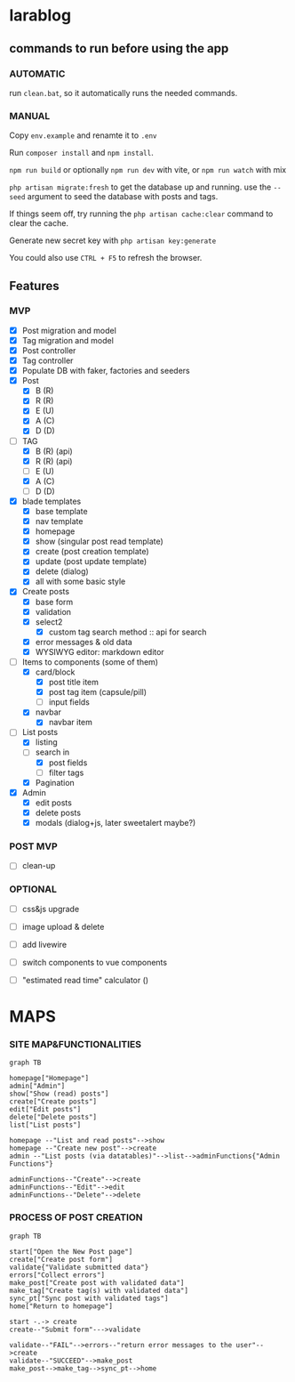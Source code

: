 # larablog

## commands to run before using the app

### AUTOMATIC

run `clean.bat`, so it automatically runs the needed commands.

### MANUAL

Copy `env.example` and renamte it to `.env`

Run `composer install` and `npm install`.

`npm run build` or optionally `npm run dev` with vite, or `npm run watch` with mix

`php artisan migrate:fresh` to get the database up and running. use the `--seed` argument to seed the database with posts and tags.

If things seem off, try running the `php artisan cache:clear` command to clear the cache.

Generate new secret key with `php artisan key:generate`

You could also use `CTRL + F5` to refresh the browser.


## Features

### MVP

- [x] Post migration and model
- [x] Tag migration and model
- [x] Post controller
- [x] Tag controller
- [x] Populate DB with faker, factories and seeders
- [x] Post
  - [x] B (R)
  - [x] R (R)
  - [x] E (U)
  - [x] A (C)
  - [x] D (D)
- [ ] TAG
  - [x] B (R) (api)
  - [x] R (R) (api)
  - [ ] E (U)
  - [x] A (C)
  - [ ] D (D)
- [x] blade templates
  - [x] base template
  - [x] nav template
  - [x] homepage
  - [x] show (singular post read template)
  - [x] create (post creation template)
  - [x] update (post update template)
  - [x] delete (dialog)
  - [x] all with some basic style
- [x] Create posts
  - [x] base form
  - [x] validation
  - [x] select2
    - [x] custom tag search method :: api for search
  - [x] error messages & old data
  - [x] WYSIWYG editor: markdown editor
- [ ] Items to components (some of them)
  - [x] card/block
    - [x] post title item
    - [x] post tag item (capsule/pill)
    - [ ] input fields
  - [x] navbar
    - [x] navbar item
- [ ] List posts
  - [x] listing
  - [ ] search in
    - [x] post fields
    - [ ] filter tags
  - [x] Pagination
- [x] Admin
    - [x] edit posts
    - [x] delete posts
    - [x] modals (dialog+js, later sweetalert maybe?)

### POST MVP

- [ ] clean-up

### OPTIONAL

- [ ] css&js upgrade
- [ ] image upload & delete
- [ ] add livewire
- [ ] switch components to vue components
- [ ] "estimated read time" calculator ()


# MAPS

### SITE MAP&FUNCTIONALITIES

```mermaid
graph TB

homepage["Homepage"]
admin["Admin"]
show["Show (read) posts"]
create["Create posts"]
edit["Edit posts"]
delete["Delete posts"]
list["List posts"]

homepage --"List and read posts"-->show
homepage --"Create new post"-->create
admin --"List posts (via datatables)"-->list-->adminFunctions{"Admin Functions"}

adminFunctions--"Create"-->create
adminFunctions--"Edit"-->edit
adminFunctions--"Delete"-->delete
```

### PROCESS OF POST CREATION

```mermaid
graph TB

start["Open the New Post page"]
create["Create post form"]
validate{"Validate submitted data"}
errors["Collect errors"]
make_post["Create post with validated data"]
make_tag["Create tag(s) with validated data"]
sync_pt["Sync post with validated tags"]
home["Return to homepage"]

start -.-> create
create--"Submit form"--->validate

validate--"FAIL"-->errors--"return error messages to the user"-->create
validate--"SUCCEED"-->make_post
make_post-->make_tag-->sync_pt-->home
```
